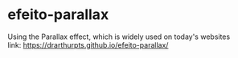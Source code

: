 # efeito-parallax
 Using the Parallax effect, which is widely used on today's websites
 <br>
 link:  https://drarthurpts.github.io/efeito-parallax/
